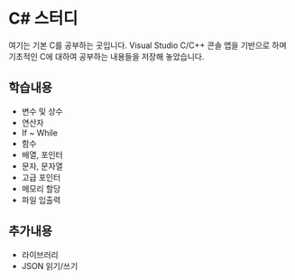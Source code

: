 # C# 스터디
여기는 기본 C를 공부하는 곳입니다.
Visual Studio C/C++ 콘솔 앱을 기반으로 하며 기초적인 C에 대하여 공부하는 내용들을 저장해 놓았습니다.

## 학습내용
- 변수 및 상수
- 연산자
- If ~ While
- 함수
- 배열, 포인터
- 문자, 문자열
- 고급 포인터
- 메모리 할당
- 파일 입출력

## 추가내용
- 라이브러리
- JSON 읽기/쓰기
